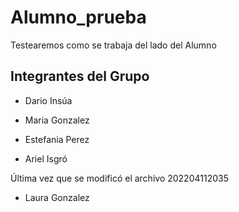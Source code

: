 # Alumno_prueba
Testearemos como se trabaja del lado del Alumno

## Integrantes del Grupo

* Dario Insúa

* Maria Gonzalez

* Estefania Perez

* Ariel Isgró

Última vez que se modificó el archivo 202204112035

* Laura Gonzalez
